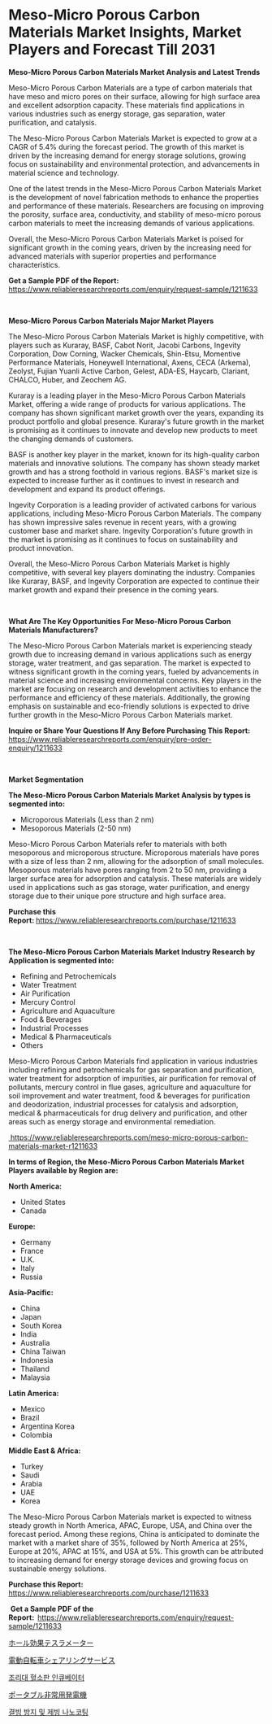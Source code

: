 <p><h1>Meso-Micro Porous Carbon Materials Market Insights, Market Players and Forecast Till 2031</h1></p><p><strong>Meso-Micro Porous Carbon Materials Market Analysis and Latest Trends</strong></p>
<p><p>Meso-Micro Porous Carbon Materials are a type of carbon materials that have meso and micro pores on their surface, allowing for high surface area and excellent adsorption capacity. These materials find applications in various industries such as energy storage, gas separation, water purification, and catalysis.</p><p>The Meso-Micro Porous Carbon Materials Market is expected to grow at a CAGR of 5.4% during the forecast period. The growth of this market is driven by the increasing demand for energy storage solutions, growing focus on sustainability and environmental protection, and advancements in material science and technology.</p><p>One of the latest trends in the Meso-Micro Porous Carbon Materials Market is the development of novel fabrication methods to enhance the properties and performance of these materials. Researchers are focusing on improving the porosity, surface area, conductivity, and stability of meso-micro porous carbon materials to meet the increasing demands of various applications.</p><p>Overall, the Meso-Micro Porous Carbon Materials Market is poised for significant growth in the coming years, driven by the increasing need for advanced materials with superior properties and performance characteristics.</p></p>
<p><strong>Get a Sample PDF of the Report:&nbsp;</strong> <a href="https://www.reliableresearchreports.com/enquiry/request-sample/1211633">https://www.reliableresearchreports.com/enquiry/request-sample/1211633</a></p>
<p>&nbsp;</p>
<p><strong>Meso-Micro Porous Carbon Materials Major Market Players</strong></p>
<p><p>The Meso-Micro Porous Carbon Materials Market is highly competitive, with players such as Kuraray, BASF, Cabot Norit, Jacobi Carbons, Ingevity Corporation, Dow Corning, Wacker Chemicals, Shin-Etsu, Momentive Performance Materials, Honeywell International, Axens, CECA (Arkema), Zeolyst, Fujian Yuanli Active Carbon, Gelest, ADA-ES, Haycarb, Clariant, CHALCO, Huber, and Zeochem AG.</p><p>Kuraray is a leading player in the Meso-Micro Porous Carbon Materials Market, offering a wide range of products for various applications. The company has shown significant market growth over the years, expanding its product portfolio and global presence. Kuraray's future growth in the market is promising as it continues to innovate and develop new products to meet the changing demands of customers.</p><p>BASF is another key player in the market, known for its high-quality carbon materials and innovative solutions. The company has shown steady market growth and has a strong foothold in various regions. BASF's market size is expected to increase further as it continues to invest in research and development and expand its product offerings.</p><p>Ingevity Corporation is a leading provider of activated carbons for various applications, including Meso-Micro Porous Carbon Materials. The company has shown impressive sales revenue in recent years, with a growing customer base and market share. Ingevity Corporation's future growth in the market is promising as it continues to focus on sustainability and product innovation.</p><p>Overall, the Meso-Micro Porous Carbon Materials Market is highly competitive, with several key players dominating the industry. Companies like Kuraray, BASF, and Ingevity Corporation are expected to continue their market growth and expand their presence in the coming years.</p></p>
<p>&nbsp;</p>
<p><strong>What Are The Key Opportunities For Meso-Micro Porous Carbon Materials Manufacturers?</strong></p>
<p><p>The Meso-Micro Porous Carbon Materials market is experiencing steady growth due to increasing demand in various applications such as energy storage, water treatment, and gas separation. The market is expected to witness significant growth in the coming years, fueled by advancements in material science and increasing environmental concerns. Key players in the market are focusing on research and development activities to enhance the performance and efficiency of these materials. Additionally, the growing emphasis on sustainable and eco-friendly solutions is expected to drive further growth in the Meso-Micro Porous Carbon Materials market.</p></p>
<p><strong>Inquire or Share Your Questions If Any Before Purchasing This Report:</strong> <a href="https://www.reliableresearchreports.com/enquiry/pre-order-enquiry/1211633">https://www.reliableresearchreports.com/enquiry/pre-order-enquiry/1211633</a></p>
<p>&nbsp;</p>
<p><strong>Market Segmentation</strong></p>
<p><strong>The Meso-Micro Porous Carbon Materials Market Analysis by types is segmented into:</strong></p>
<p><ul><li>Microporous Materials (Less than 2 nm)</li><li>Mesoporous Materials (2-50 nm)</li></ul></p>
<p><p>Meso-Micro Porous Carbon Materials refer to materials with both mesoporous and microporous structure. Microporous materials have pores with a size of less than 2 nm, allowing for the adsorption of small molecules. Mesoporous materials have pores ranging from 2 to 50 nm, providing a larger surface area for adsorption and catalysis. These materials are widely used in applications such as gas storage, water purification, and energy storage due to their unique pore structure and high surface area.</p></p>
<p><strong>Purchase this Report:&nbsp;</strong><a href="https://www.reliableresearchreports.com/purchase/1211633">https://www.reliableresearchreports.com/purchase/1211633</a></p>
<p>&nbsp;</p>
<p><strong>The Meso-Micro Porous Carbon Materials Market Industry Research by Application is segmented into:</strong></p>
<p><ul><li>Refining and Petrochemicals</li><li>Water Treatment</li><li>Air Purification</li><li>Mercury Control</li><li>Agriculture and Aquaculture</li><li>Food & Beverages</li><li>Industrial Processes</li><li>Medical & Pharmaceuticals</li><li>Others</li></ul></p>
<p><p>Meso-Micro Porous Carbon Materials find application in various industries including refining and petrochemicals for gas separation and purification, water treatment for adsorption of impurities, air purification for removal of pollutants, mercury control in flue gases, agriculture and aquaculture for soil improvement and water treatment, food & beverages for purification and deodorization, industrial processes for catalysis and adsorption, medical & pharmaceuticals for drug delivery and purification, and other areas such as energy storage and environmental remediation.</p></p>
<p><a href="https://www.reliableresearchreports.com/meso-micro-porous-carbon-materials-market-r1211633">&nbsp;https://www.reliableresearchreports.com/meso-micro-porous-carbon-materials-market-r1211633</a></p>
<p><strong>In terms of Region, the Meso-Micro Porous Carbon Materials Market Players available by Region are:</strong></p>
<p>
    <p> <strong> North America: </strong>
        <ul>
            <li>United States</li>
            <li>Canada</li>
        </ul>
        </p> 
    <p> <strong> Europe: </strong>
        <ul>
            <li>Germany</li>
            <li>France</li>
            <li>U.K.</li>
            <li>Italy</li>
            <li>Russia</li>
        </ul>
        </p> 
    <p> <strong> Asia-Pacific: </strong>
        <ul>
            <li>China</li>
            <li>Japan</li>
            <li>South Korea</li>
            <li>India</li>
            <li>Australia</li>
            <li>China Taiwan</li>
            <li>Indonesia</li>
            <li>Thailand</li>
            <li>Malaysia</li>
        </ul>
        </p> 
    <p> <strong> Latin America: </strong>
        <ul>
            <li>Mexico</li>
            <li>Brazil</li>
            <li>Argentina Korea</li>
            <li>Colombia</li>
        </ul>
        </p> 
    <p> <strong> Middle East & Africa: </strong>
        <ul>
            <li>Turkey</li>
            <li>Saudi</li>
            <li>Arabia</li>
            <li>UAE</li>
            <li>Korea</li>
        </ul>
    </p>
    </p>
<p><p>The Meso-Micro Porous Carbon Materials market is expected to witness steady growth in North America, APAC, Europe, USA, and China over the forecast period. Among these regions, China is anticipated to dominate the market with a market share of 35%, followed by North America at 25%, Europe at 20%, APAC at 15%, and USA at 5%. This growth can be attributed to increasing demand for energy storage devices and growing focus on sustainable energy solutions.</p></p>
<p><strong>Purchase this Report: </strong><a href="https://www.reliableresearchreports.com/purchase/1211633">https://www.reliableresearchreports.com/purchase/1211633</a></p>
<p>&nbsp;<strong>Get a Sample PDF of the Report:&nbsp;&nbsp;</strong><a href="https://www.reliableresearchreports.com/enquiry/request-sample/1211633">https://www.reliableresearchreports.com/enquiry/request-sample/1211633</a></p>
<p><strong></strong></p>
<p><p><a href="https://github.com/xnljig2898992/Market-Research-Report-List-2/blob/main/8456472101476.md">ホール効果テスラメーター</a></p><p><a href="https://medium.com/@rexkhler2023/%E9%9B%BB%E5%8B%95%E8%87%AA%E8%BB%A2%E8%BB%8A%E3%82%B7%E3%82%A7%E3%82%A2%E3%82%B5%E3%83%BC%E3%83%93%E3%82%B9%E5%B8%82%E5%A0%B4-%E5%B8%82%E5%A0%B4cagr-%E5%B8%82%E5%A0%B4%E3%83%88%E3%83%AC%E3%83%B3%E3%83%89-%E3%81%8A%E3%82%88%E3%81%B3%E6%88%90%E9%95%B7%E6%88%A6%E7%95%A5%E3%81%AB%E9%96%A2%E3%81%99%E3%82%8B%E6%B4%9E%E5%AF%9F-b4e3abe93929">電動自転車シェアリングサービス</a></p><p><a href="https://github.com/romeshmittrochakma11/Market-Research-Report-List-1/blob/main/422024895036.md">조리대 혈소판 인큐베이터</a></p><p><a href="https://github.com/ChloeConn27/Market-Research-Report-List-1/blob/main/6689456101475.md">ポータブル非常用発電機</a></p><p><a href="https://github.com/Marcosoenrt565736/Market-Research-Report-List-1/blob/main/993243395035.md">결빙 방지 및 제빙 나노코팅</a></p></p>